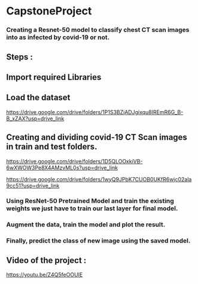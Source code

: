 # CapstoneProject
### Creating a Resnet-50 model to classify chest CT scan images into as infected by covid-19 or not.
## Steps :
## Import required Libraries
## Load the dataset
https://drive.google.com/drive/folders/1P1S3BZjADJgixqu8IREmR6G_B-B_xZAX?usp=drive_link

## Creating and dividing covid-19 CT Scan images in train and test folders.
https://drive.google.com/drive/folders/1D5QLOOxkiVB-6wXWOW3Pe8X4AMzvML0s?usp=drive_link

https://drive.google.com/drive/folders/1wyQ9JPbK7CUOB0UKfR6wjc02ala9cc51?usp=drive_link

### Using ResNet-50 Pretrained Model and train the existing weights we just have to train our last layer for final model.
### Augment the data, train the model and plot the result.
### Finally, predict the class of new image using the saved model.

## Video of the project : 
https://youtu.be/Z4Q5feOOUIE
